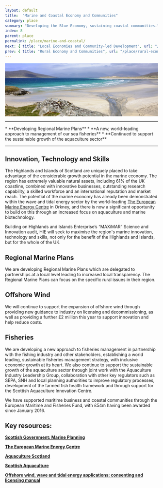 ```yaml
---
layout: default
title:  "Marine and Coastal Economy and Communities"
category: place
summary: "Developing the Blue Economy, sustaining coastal communities."
index: 8
parent: place
permalink: /place/marine-and-coastal/
next: { title: "Local Economies and Community-led Development", url: "/place/local-economies/" }
prev: { title: "Rural Economy and Communities", url: "/place/rural-economy/" }
---
```

![Marine Photo](/assets/images/pageimages/place7.jpg)
<br>
<hr>
* **Developing Regional Marine Plans**
* **A new, world-leading approach to management of our sea fisheries**
* **Continued to support the sustainable growth of the aquaculture sector**


<hr>

## Innovation, Technology and Skills

The Highlands and Islands of Scotland are uniquely placed to take advantage of the considerable growth potential in the marine economy. The region has extremely valuable natural assets, including 61% of the UK coastline, combined with innovative businesses, outstanding research capability, a skilled workforce and an international reputation and market reach.  The potential of the marine economy has already been demonstrated within the wave and tidal energy sector by the world-leading [The European Marine Energy Centre](http://www.emec.org.uk/) in Orkney, and there is now a significant opportunity to build on this through an increased focus on aquaculture and marine biotechnology.  

Building on Highlands and Islands Enterprise’s “MAXiMAR” Science and Innovation audit, HIE will seek to maximise the region's marine innovation, technology and skills, not only for the benefit of the Highlands and Islands, but for the whole of the UK.

## Regional Marine Plans

We are developing Regional Marine Plans which are delegated to partnerships at a local level leading to increased local transparency.  The Regional Marine Plans can focus on the specific rural issues in their region.

## Offshore Wind

We will continue to support the expansion of offshore wind through providing new guidance to industry on licensing and decommissioning, as well as providing a further £2 million this year to support innovation and help reduce costs.

## Fisheries

We are developing a new approach to fisheries management in partnership with the fishing industry and other stakeholders, establishing a world leading, sustainable fisheries management strategy, with inclusive economic growth at its heart. We also continue to support the sustainable growth of the aquaculture sector through joint work with the Aquaculture Industry Leadership Group, collaboration with other key regulators such as SEPA, SNH and local planning authorities to improve regulatory processes, development of the farmed fish health framework and through support for the Scottish Aquaculture Innovation Centre.

We have supported maritime business and coastal communities through the European Maritime and Fisheries Fund, with £54m having been awarded since January 2016.




## Key resources:

**[Scottish Government: Marine Planning](https://www.gov.scot/Topics/marine/seamanagement/regional)**

**[The European Marine Energy Centre](http://www.emec.org.uk/)**  

**[Aquaculture Scotland](http://aquaculture.scotland.gov.uk/)**

**[Scottish Aquaculture](http://scottishaquaculture.com/)**

**[Offshore wind, wave and tidal energy applications: consenting and licensing manual](https://beta.gov.scot/publications/marine-scotland-consenting-licensing-manual-offshore-wind-wave-tidal-energy-applications/)**

